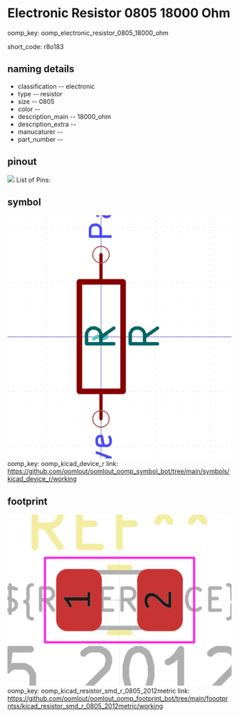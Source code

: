 # Electronic Resistor 0805 18000 Ohm
oomp_key: oomp_electronic_resistor_0805_18000_ohm  

short_code: r8o183
## naming details
* classification -- electronic
* type -- resistor
* size -- 0805
* color -- 
* description_main -- 18000_ohm
* description_extra -- 
* manucaturer -- 
* part_number -- 
## pinout
![](working_pinout_600.png)
List of Pins:

## symbol

![](symbol/0/working/working_600.png)  
oomp_key: oomp_kicad_device_r
link: https://github.com/oomlout/oomlout_oomp_symbol_bot/tree/main/symbols/kicad_device_r/working


## footprint

![](footprint/0/working/working_600.png)  
oomp_key: oomp_kicad_resistor_smd_r_0805_2012metric
link: https://github.com/oomlout/oomlout_oomp_footprint_bot/tree/main/foootprntss/kicad_resistor_smd_r_0805_2012metric/working
